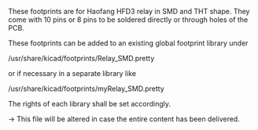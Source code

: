 These footprints are for Haofang HFD3 relay in SMD and THT shape. They come with 10 pins or 8 pins to be soldered directly or through holes of the PCB.

These footprints can be added to an existing global footprint library under

/usr/share/kicad/footprints/Relay_SMD.pretty

or if necessary in a separate library like

/usr/share/kicad/footprints/myRelay_SMD.pretty

The rights of each library shall be set accordingly.

-> This file will be altered in case the entire content has been delivered.
